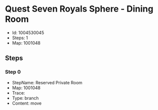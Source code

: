 # Quest Seven Royals Sphere - Dining Room

- Id: 1004530045
- Steps: 1
- Map: 1001048

## Steps

### Step 0
- StepName:  Reserved Private Room
- Map:  1001048
- Trace:  
- Type:  branch
- Content:  move


